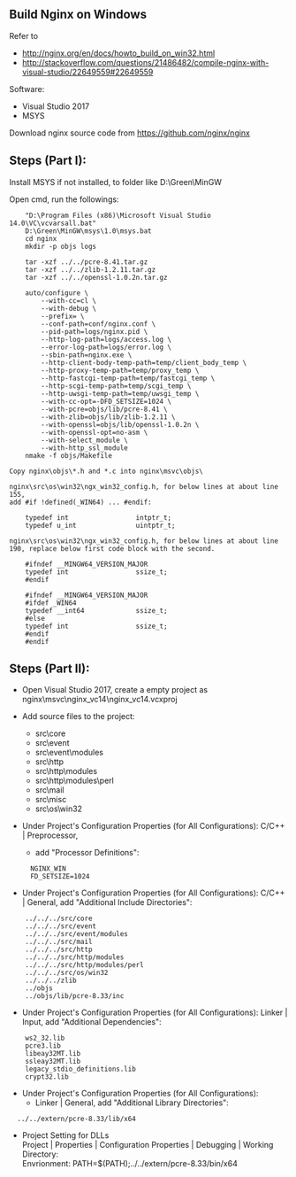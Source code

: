 Build Nginx on Windows
---------------------------------------------------------------------------------------------------

Refer to
- http://nginx.org/en/docs/howto_build_on_win32.html
- http://stackoverflow.com/questions/21486482/compile-nginx-with-visual-studio/22649559#22649559

Software:
- Visual Studio 2017
- MSYS

Download nginx source code from https://github.com/nginx/nginx

Steps (Part I):
---------------------------------------------------------------------------------------------------
Install MSYS if not installed, to folder like D:\Green\MinGW

Open cmd, run the followings:
```
    "D:\Program Files (x86)\Microsoft Visual Studio 14.0\VC\vcvarsall.bat"
    D:\Green\MinGW\msys\1.0\msys.bat
    cd nginx
    mkdir -p objs logs
    
    tar -xzf ../../pcre-8.41.tar.gz
    tar -xzf ../../zlib-1.2.11.tar.gz
    tar -xzf ../../openssl-1.0.2n.tar.gz

    auto/configure \
        --with-cc=cl \
        --with-debug \
        --prefix= \
        --conf-path=conf/nginx.conf \
        --pid-path=logs/nginx.pid \
        --http-log-path=logs/access.log \
        --error-log-path=logs/error.log \
        --sbin-path=nginx.exe \
        --http-client-body-temp-path=temp/client_body_temp \
        --http-proxy-temp-path=temp/proxy_temp \
        --http-fastcgi-temp-path=temp/fastcgi_temp \
        --http-scgi-temp-path=temp/scgi_temp \
        --http-uwsgi-temp-path=temp/uwsgi_temp \
        --with-cc-opt=-DFD_SETSIZE=1024 \
        --with-pcre=objs/lib/pcre-8.41 \
        --with-zlib=objs/lib/zlib-1.2.11 \
        --with-openssl=objs/lib/openssl-1.0.2n \
        --with-openssl-opt=no-asm \
        --with-select_module \
        --with-http_ssl_module
    nmake -f objs/Makefile
```
    Copy nginx\objs\*.h and *.c into nginx\msvc\objs\

    nginx\src\os\win32\ngx_win32_config.h, for below lines at about line 155,
    add #if !defined(_WIN64) ... #endif:
```
    typedef int                 intptr_t;
    typedef u_int               uintptr_t;
```

    nginx\src\os\win32\ngx_win32_config.h, for below lines at about line 190, replace below first code block with the second.
```
    #ifndef __MINGW64_VERSION_MAJOR
    typedef int                 ssize_t;
    #endif
```
```
    #ifndef __MINGW64_VERSION_MAJOR
    #ifdef _WIN64
    typedef __int64             ssize_t;
    #else
    typedef int                 ssize_t;
    #endif
    #endif
```

Steps (Part II):
---------------------------------------------------------------------------------------------------
- Open Visual Studio 2017, create a empty project as nginx\msvc\nginx_vc14\nginx_vc14.vcxproj

- Add source files to the project:
  - src\core
  - src\event
  - src\event\modules
  - src\http
  - src\http\modules
  - src\http\modules\perl
  - src\mail
  - src\misc
  - src\os\win32

- Under Project's Configuration Properties (for All Configurations): C/C++ | Preprocessor,
  - add "Processor Definitions":
  ```
    NGINX_WIN
    FD_SETSIZE=1024
  ```
- Under Project's Configuration Properties (for All Configurations): C/C++ | General,
    add "Additional Include Directories":
```
    ../../../src/core
    ../../../src/event
    ../../../src/event/modules
    ../../../src/mail
    ../../../src/http
    ../../../src/http/modules
    ../../../src/http/modules/perl
    ../../../src/os/win32
    ../../../zlib
    ../objs
    ../objs/lib/pcre-8.33/inc
```
- Under Project's Configuration Properties (for All Configurations): Linker | Input,
    add "Additional Dependencies":
```
    ws2_32.lib
    pcre3.lib
    libeay32MT.lib
    ssleay32MT.lib
    legacy_stdio_definitions.lib
    crypt32.lib
```
- Under Project's Configuration Properties (for All Configurations):
  - Linker | General,
  add "Additional Library Directories":
```
  ../../extern/pcre-8.33/lib/x64
```
- Project Setting for DLLs<br>
  Project | Properties | Configuration Properties | Debugging | Working Directory: <br>
  Envrionment: PATH=$(PATH);../../extern/pcre-8.33/bin/x64
